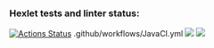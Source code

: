 ### Hexlet tests and linter status:
[![Actions Status](https://github.com/AlexandrKananadze/java-project-lvl2/workflows/hexlet-check/badge.svg)](https://github.com/AlexandrKananadze/java-project-lvl2/actions)
.github/workflows/JavaCI.yml
<a href="https://codeclimate.com/github/AlexandrKananadze/java-project-lvl2/maintainability"><img src="https://api.codeclimate.com/v1/badges/e221a0c7e8437dabda21/maintainability" /></a>
<a href="https://codeclimate.com/github/AlexandrKananadze/java-project-lvl2/test_coverage"><img src="https://api.codeclimate.com/v1/badges/e221a0c7e8437dabda21/test_coverage" /></a>
